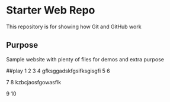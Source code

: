 # Starter Web Repo

This repository is for showing how Git and GitHub work

## Purpose

Sample website with plenty of files for demos
and extra purpose

##play
1
2
3
4
gfksggadskfgsifksgisgfi
5
6

7
8
kzbcjaosfgowasflk

9
10
